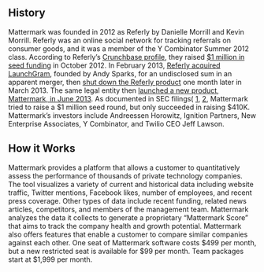 ## History
Mattermark was founded in 2012 as Referly by Danielle Morrill and Kevin Morrill. Referly was an online social network for tracking referrals on consumer goods, and it was a member of the Y Combinator Summer 2012 class. According to Referly’s [Crunchbase profile](http://www.crunchbase.com/organization/refer-ly), they raised [$1 million in seed funding](http://techcrunch.com/2012/10/15/referly-1m/) in October 2012. In February 2013, [Referly acquired LaunchGram](http://techcrunch.com/2013/02/20/yc-backed-referly-acquires-launchgram-eyes-ramen-profitability/), founded by Andy Sparks, for an undisclosed sum in an apparent merger, then [shut down the Referly product](http://www.geekwire.com/2013/referly-ceo-my-greatest-fear-as-a-startup-founder-isnt-to-fail-it-is-to-become-a-zombie-startup/) one month later in March 2013.  The same legal entity then [launched a new product, Mattermark, in June 2013](http://techcrunch.com/2013/06/04/backed-by-nea-andreessen-horowitz-mattermark-formerly-referly-wants-to-be-the-data-signaling-platform-for-vcs/). As documented in SEC filings( [1](http://www.sec.gov/Archives/edgar/data/1550530/000155053013000002/xslFormDX01/primary_doc.xml), [2](http://www.sec.gov/Archives/edgar/data/1550530/000155053012000001/xslFormDX01/primary_doc.xml), Mattermark tried to raise a $1 million seed round, but only succeeded in raising $410K. Mattermark’s investors include Andreessen Horowitz, Ignition Partners, New Enterprise Associates, Y Combinator, and Twilio CEO Jeff Lawson.

## How it Works
Mattermark provides a platform that allows a customer to quantitatively assess the performance of thousands of private technology companies. The tool visualizes a variety of current and historical data including website traffic, Twitter mentions, Facebook likes, number of employees, and recent press coverage. Other types of data include recent funding, related news articles, competitors, and members of the management team. Mattermark analyzes the data it collects to generate a proprietary “Mattermark Score” that aims to track the company health and growth potential. Mattermark also offers features that enable a customer to compare similar companies against each other. One seat of Mattermark software costs $499 per month, but a new restricted seat is available for $99 per month. Team packages start at $1,999 per month.

